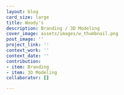 ```yaml
---
layout: blog
card_size: large
title: Woody's
description: Branding / 3D Modeling
cover_image: assets/images/w_thumbnail.png
post_image: ''
project_link: ''
context_work: ''
context_date: ''
contribution:
- item: Branding
- item: 3D Modeling
collaborator: []

---
```


